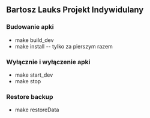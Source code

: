 ## Bartosz Lauks Projekt Indywidulany

### Budowanie apki

- make build_dev
- make install -- tylko za pierszym razem

### Wyłącznie i wyłączenie apki

- make start_dev
- make stop

### Restore backup
- make restoreData